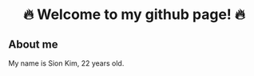 <div align="center">
  <h1> 🔥 Welcome to my github page! 🔥 </h1>
</div>

<div>
  <h2> About me </h2>
  My name is Sion Kim, 22 years old.
</div>


<!--
**akso1234/akso1234** is a ✨ _special_ ✨ repository because its `README.md` (this file) appears on your GitHub profile.

🔥 Welcome to my github page! 🔥 이 부분 사진으로 대체해도 될 것 같음

내 소개
(이름, 나이, 학교, 학과)
(나를 연결할 수 있는 무언가 (인스타, github, gmail, 네이버 등등)

지금 공부하고 있는 내용 (자바, 데이터분석, mysql, jsp, 딥러닝, github 등등)

내가 잘하는 분야 (파이썬, C언어 등등)

레파지토리 중 지금 현재 많이 쓰고 있는 거
(백준)

참여했던 나의 프로젝트
(칼림바 프로그램 python (2020 ~ 2020))
(디스코드 뮤직봇 제작 python (2021 ~ 2021))
(디스코드 게임봇 제작 python (2022 ~ 2022))
(2D 게임 프로젝트 Unity(C#) (2023 ~ ing))

내가 좋아하는 명언이나 사진

깃허브 스탯, Top languages

- 🔭 I’m currently working on ...
- 🌱 I’m currently learning ...
- 👯 I’m looking to collaborate on ...
- 🤔 I’m looking for help with ...
- 💬 Ask me about ...
- 📫 How to reach me: ...
- 😄 Pronouns: ...
- ⚡ Fun fact: ...
-->


